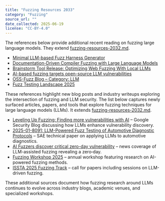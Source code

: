 ```yaml
---
title: "Fuzzing Resources 2033"
category: "Fuzzing"
source_url: ""
date_collected: 2025-06-19
license: "CC-BY-4.0"
---
```


The references below provide additional recent reading on fuzzing large language models. They extend [fuzzing-resources-2032.md](fuzzing-resources-2032.md).

- [Minimal LLM-based Fuzz Harness Generator](https://adalogics.com/blog/minimal-llm-based-fuzz-harness-generator)
- [Documentation-Driven Compiler Fuzzing with Large Language Models](https://gusarich.com/blog/fuzzing-with-llms/)
- [Brainstorm Tool Release: Optimizing Web Fuzzing With Local LLMs](https://www.invicti.com/blog/security-labs/brainstorm-tool-release-optimizing-web-fuzzing-with-local-llms/)
- [AI-based fuzzing targets open-source LLM vulnerabilities](https://www.reversinglabs.com/blog/automated-ai-fuzzing-targets-open-source-llm-vulnerabilities)
- [OSS-Fuzz Blog – Category: LLM](https://blog.oss-fuzz.com/categories/llm/)
- [Fuzz Testing Landscape 2025](https://www.code-intelligence.com/blog/fuzz-testing-landscape-2025)

These references highlight new blog posts and industry writeups exploring the intersection of fuzzing and LLM security.
The list below captures newly surfaced articles, papers, and tools that explore fuzzing techniques for large language models (LLMs). It extends [fuzzing-resources-2032.md](fuzzing-resources-2032.md).

- [Leveling Up Fuzzing: Finding more vulnerabilities with AI](https://security.googleblog.com/2024/11/leveling-up-fuzzing-finding-more.html) – Google Security Blog discussing how LLMs enhance vulnerability discovery.
- [2025-01-8091: LLM-Powered Fuzz Testing of Automotive Diagnostic Protocols](https://saemobilus.sae.org/papers/llm-powered-fuzz-testing-automotive-diagnostic-protocols-2025-01-8091) – SAE technical paper on applying LLMs to automotive diagnostics.
- [AI Fuzzers discover critical zero-day vulnerability](https://arstechnica.com/information-technology/2025/02/ai-fuzzers-discover-critical-zero-day-vulnerability/) – news coverage of LLM-assisted fuzzing revealing a zero‑day.
- [Fuzzing Workshop 2025](https://fuzzingworkshop.github.io/) – annual workshop featuring research on AI-powered fuzzing methods.
- [ISSTA 2025 Fuzzing Track](https://conf.researchr.org/home/issta-2025/fuzzing-2025) – call for papers including sessions on LLM-driven fuzzing.

These additional sources document how fuzzing research around LLMs continues to evolve across industry blogs, academic venues, and specialized workshops.
